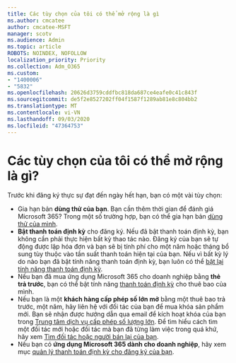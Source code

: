 ```yaml
---
title: Các tùy chọn của tôi có thể mở rộng là gì
ms.author: cmcatee
author: cmcatee-MSFT
manager: scotv
ms.audience: Admin
ms.topic: article
ROBOTS: NOINDEX, NOFOLLOW
localization_priority: Priority
ms.collection: Adm_O365
ms.custom:
- "1400006"
- "5832"
ms.openlocfilehash: 20626d3759cddfbc818da687ce4eafe0c41c843f
ms.sourcegitcommit: de5f2e8527202ff04f1587f1289ab81e8c804bb2
ms.translationtype: MT
ms.contentlocale: vi-VN
ms.lasthandoff: 09/03/2020
ms.locfileid: "47364753"
---
```

# <a name="what-are-my-options-to-extend"></a>Các tùy chọn của tôi có thể mở rộng là gì?

Trước khi đăng ký thực sự đạt đến ngày hết hạn, bạn có một vài tùy chọn:

- Gia hạn bản **dùng thử của bạn**.  Bạn cần thêm thời gian để đánh giá Microsoft 365? Trong một số trường hợp, bạn có thể gia hạn bản  [dùng thử của mình](https://docs.microsoft.com/microsoft-365/commerce/extend-your-trial).  
- **Bật thanh toán định kỳ** cho đăng ký. Nếu đã bật thanh toán định kỳ, bạn không cần phải thực hiện bất kỳ thao tác nào. Đăng ký của bạn sẽ tự động được lập hóa đơn và bạn sẽ bị tính phí cho một năm hoặc tháng bổ sung tùy thuộc vào tần suất thanh toán hiện tại của bạn. Nếu vì bất kỳ lý do nào bạn đã bật tính năng thanh toán định kỳ, bạn luôn có thể  [bật lại tính năng thanh toán định kỳ](https://docs.microsoft.com/microsoft-365/commerce/subscriptions/renew-your-subscription).
- Nếu bạn đã mua ứng dụng Microsoft 365 cho doanh nghiệp bằng  **thẻ trả trước**, bạn có thể bật tính năng  [thanh toán định kỳ](https://docs.microsoft.com/microsoft-365/commerce/subscriptions/renew-your-subscription)  cho thuê bao của mình.
- Nếu bạn là một  **khách hàng cấp phép số lớn mở**  bằng một thuê bao trả trước, một năm, hãy liên hệ với đối tác của bạn để mua khóa sản phẩm mới. Bạn sẽ nhận được hướng dẫn qua email để kích hoạt khóa của bạn trong  [Trung tâm dịch vụ cấp phép số lượng lớn](https://go.microsoft.com/fwlink/p/?LinkID=282016). Để tìm hiểu cách tìm một đối tác mới hoặc đối tác mà bạn đã từng làm việc trong quá khứ, hãy xem  [Tìm đối tác hoặc người bán lại của bạn](https://docs.microsoft.com/microsoft-365/admin/manage/find-your-partner-or-reseller).
- Nếu bạn có  **ứng dụng Microsoft 365 dành cho doanh nghiệp**, hãy xem mục  [quản lý thanh toán định kỳ cho đăng ký của bạn](https://docs.microsoft.com/microsoft-365/commerce/subscriptions/renew-your-subscription).
